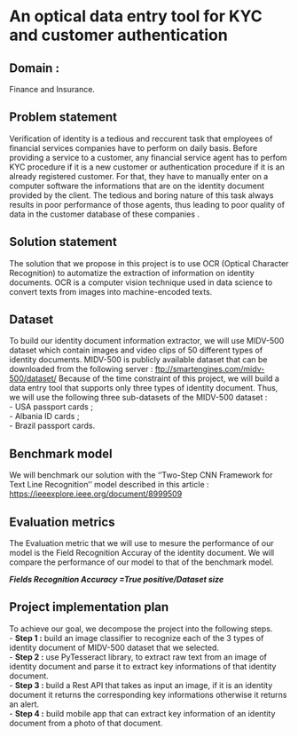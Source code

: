 # An optical data entry tool for KYC and customer authentication 

## Domain :
Finance and Insurance.

## Problem statement 
Verification of identity is a tedious and reccurent task that employees of financial services companies have to perform on daily basis. Before providing a service to a customer, any financial service agent has to perfom KYC procedure if it is a new customer or authentication procedure if it is an already registered customer. For that, they have to manually enter on a computer software the informations that are on the identity document provided by the client. The tedious and boring nature of this task always results in poor performance of those agents, thus leading to poor quality of data in the customer database of these companies
.
## Solution statement 
The solution that we propose in this project is to use OCR (Optical Character Recognition) to automatize the extraction of information on identity documents. OCR is a computer vision technique used in data science to convert texts from images into machine-encoded texts.

## Dataset 
To build our identity document information extractor, we will use MIDV-500 dataset which contain images and video clips of 50 different types of identity documents. MIDV-500 is publicly available dataset that can be downloaded from the following server : ftp://smartengines.com/midv-500/dataset/
Because of the time constraint of this project, we will build a data entry tool that supports only three types of identity document. Thus, we will use the following three sub-datasets of the MIDV-500 dataset :</br>
	- USA passport cards ;</br>
	- Albania ID cards ;</br>
	- Brazil passport cards.

## Benchmark model 
We will  benchmark our solution with the ‘’Two-Step CNN Framework for Text Line Recognition’’ model described in this article : https://ieeexplore.ieee.org/document/8999509

## Evaluation metrics 
The Evaluation metric that we will use to mesure the performance of our model is the Field Recognition Accuray of the identity document. We will compare the performance of our model to that of the benchmark model.

***Fields Recognition Accuracy =True positive/Dataset size***

## Project implementation plan 
To achieve our goal, we decompose the project into the following steps. </br>
	- **Step 1 :** build an image classifier to recognize each of the 3 types of identity document of MIDV-500 dataset that we selected.</br> 
	- **Step 2 :** use PyTesseract library, to extract raw text from an image of identity document and parse it to extract key informations of that identity document.</br>
	- **Step 3 :** build a Rest API that takes as input an image, if it is an identity document it returns the corresponding key informations otherwise it returns an alert.</br>
	- **Step 4 :** build mobile app that can extract key information of an identity document from a photo of that document.</br>


